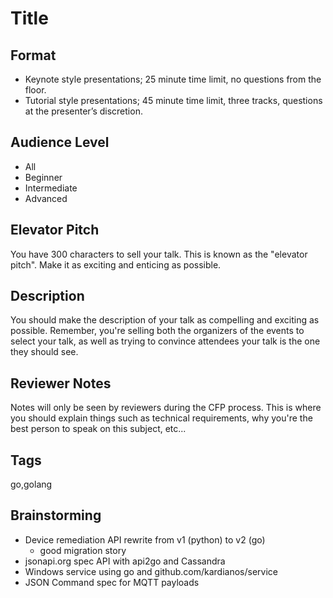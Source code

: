 # Title

## Format

* Keynote style presentations; 25 minute time limit, no questions from the floor.
* Tutorial style presentations; 45 minute time limit, three tracks, questions at the presenter’s discretion.

## Audience Level

* All
* Beginner
* Intermediate
* Advanced

## Elevator Pitch

You have 300 characters to sell your talk. This is known as the "elevator pitch". Make it as exciting and enticing as possible.

## Description

You should make the description of your talk as compelling and exciting as possible. Remember, you're selling both the organizers of the events to select your talk, as well as trying to convince attendees your talk is the one they should see.

## Reviewer Notes

Notes will only be seen by reviewers during the CFP process. This is where you should explain things such as technical requirements, why you're the best person to speak on this subject, etc...

## Tags

go,golang

## Brainstorming

* Device remediation API rewrite from v1 (python) to v2 (go)
  * good migration story
* jsonapi.org spec API with api2go and Cassandra
* Windows service using go and github.com/kardianos/service
* JSON Command spec for MQTT payloads